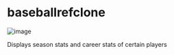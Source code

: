 # baseballrefclone
![image](https://user-images.githubusercontent.com/48570497/232938448-cf72c751-1d3a-4517-bc88-ca6ed40779ec.png)

Displays season stats and career stats of certain players
